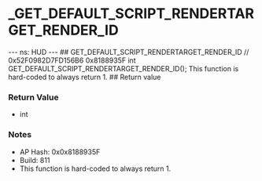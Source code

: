 # _GET_DEFAULT_SCRIPT_RENDERTARGET_RENDER_ID

--- ns: HUD --- ## GET_DEFAULT_SCRIPT_RENDERTARGET_RENDER_ID  // 0x52F0982D7FD156B6 0x8188935F int GET_DEFAULT_SCRIPT_RENDERTARGET_RENDER_ID();  This function is hard-coded to always return 1.  ## Return value

### Return Value
* int

### Notes
* AP Hash: 0x0x8188935F
* Build: 811
* This function is hard-coded to always return 1.

